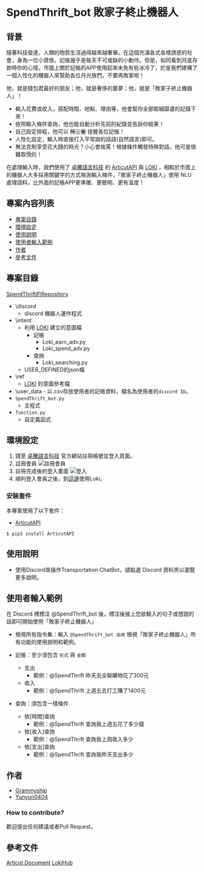 # SpendThrift_bot 敗家子終止機器人

## 背景
隨著科技發達，人類的物質生活過得越來越奢華。在這個充滿各式各樣誘惑的社會，身為一位小資族，記帳幾乎是每天不可或缺的小動作。但是，如同看到月底存款時你的心情，市面上關於記帳的APP使用起來未免有些冰冷了，於是我們建構了一個人性化的機器人來幫助各位月光族們，不要再敗家啦！

他，就是錢包君最好的朋友；他，就是奢侈的噩夢；他，就是「敗家子終止機器人」！
- 輸入花費或收入，搭配時間、地點、理由等，他會幫你全部鉅細靡遺的記錄下來！
- 依照輸入條件查詢，他也能自動分析先前的紀錄並告訴你結果！
- 自己設定排程，他可以 ~~照三餐~~ 提醒各位記帳！
- 人性化設定，輸入時直接打入平常說的話語(自然語言)即可。
- 無法克制享受花大錢的時光？小心會挨罵！根據條件觸發特殊對話，他可是很難取悅的！

在處理輸入時，我們使用了 [卓騰語言科技](https://droidtown.co/zh-tw/) 的 [ArticutAPI](https://api.droidtown.co/document/) 與 [LOKI](https://github.com/Droidtown/LokiHub) ，相較於市面上的機器人大多採用關鍵字的方式檢測輸入條件，「敗家子終止機器人」使用 NLU 處理語料，比外面的記帳APP更準確、更聰明、更有溫度！


## 專案內容列表
- [專案目錄](##專案目錄)
- [環境設定](##環境設定)
- [使用說明](##使用說明)
- [使用者輸入範例](##使用者輸入範例)
- [作者](##作者)
- [參考文件](##參考文件)

## 專案目錄
[SpendThrift的Repository](https://github.com/Intern-CD/SpendThrift_bot/tree/main/SpendThrift_bot)
- \discord
    - discord 機器人運作程式
- \intent
    - 利用 [LOKI](https://github.com/Droidtown/LokiHub) 建立的意圖檔
        - 記帳 
            - Loki_earn_adv.py
            - Loki_spend_adv.py
        - 查詢
            - Loki_searching.py
    - USER_DEFINED的json檔
- \ref
    - [LOKI](https://github.com/Droidtown/LokiHub) 的意圖參考檔
- \user_data
        - 以.csv存放使用者的記帳資料，檔名為使用者的`discord ID`。
- `SpendThrift_bot.py`
    - 主程式
- `function.py`
    - 自定義函式
    
## 環境設定
1. 請至 [卓騰語言科技](https://api.droidtown.co/) 官方網站註冊帳號並登入頁面。
2. 註冊會員 
![註冊會員](https://i.imgur.com/WLqveN1.jpg)
3. 註冊完成後的登入畫面
![登入](https://i.imgur.com/03aEksl.jpg)
4. 順利登入會員之後，到[這邊](https://api.droidtown.co/loki/)使用Loki。

### 安裝套件
本專案使用了以下套件：

- [ArticutAPI](https://pypi.org/project/ArticutAPI/)
```shell=
$ pip3 install ArticutAPI
```

## 使用說明
- 使用Discord來操作Transportation ChatBot，請點選 Discord 資料夾以瀏覽更多說明。
<!-- - 欲讀取已建立好的Loki意圖，請點選 ref 資料夾瀏覽更多說明。 -->

## 使用者輸入範例

在 Discord 裡標注 @SpendThrift_bot 後，標注後接上您欲輸入的句子或想說的話即可開始使用「敗家子終止機器人」

- 檢視所有指令集：輸入 `@SpendThrift_bot 出來`
    檢視「敗家子終止機器人」所有功能的使用說明和範例。

- 記帳：至少須包含 `形式` 與 `金額`
    - 支出
        - 範例：@SpendThrift 昨天去全聯購物花了300元
    - 收入
        - 範例：@SpendThrift 上週五去打工賺了1400元

- 查詢：須包含一樣條件
    - 依\[時間\]查詢
        - 範例：@SpendThrift 查詢我上週五花了多少錢
    - 依\[收入\]查詢
        - 範例：@SpendThrift 查詢我上周收入多少
    - 依\[支出\]查詢
        - 範例：@SpendThrift 查詢我昨天支出多少

## 作者
- [Grammyship](https://github.com/Grammyship)
- [Yunyun0404](https://github.com/Yunyun0404)


### How to contribute?
歡迎提出任何建議或者Pull Request。

## 參考文件
[Articut Document](https://api.droidtown.co/document/#Articut)
[LokiHub](https://github.com/Droidtown/LokiHub)
